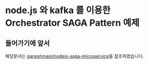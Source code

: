 # node.js 와 kafka 를 이용한 Orchestrator SAGA Pattern 예제

## 들어가기에 앞서
해당문서는 [ganeshmani/nodejs-saga-microservice](https://github.com/ganeshmani/nodejs-saga-microservice)를 참조하였습니다.